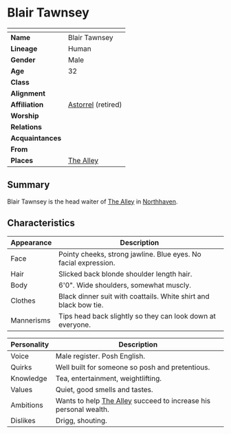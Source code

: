 # Blair Tawnsey

| []() | |
| --- | --- |
| **Name** | Blair Tawnsey |
| **Lineage** | Human |
| **Gender** | Male |
| **Age** | 32 |
| **Class** | |
| **Alignment** | |
| **Affiliation** | [Astorrel](../organisations/government/astorrel/astorrel.md) (retired) |
| **Worship** | |
| **Relations** | |
| **Acquaintances** | |
| **From** | |
| **Places** | [The Alley](../places/buildings/shops/the-alley.md) |

## Summary

Blair Tawnsey is the head waiter of [The Alley](../places/buildings/shops/the-alley.md) in [Northhaven](../places/settlements/cities/northhaven.md).

## Characteristics

| Appearance | Description |
| --- | --- |
| Face | Pointy cheeks, strong jawline. Blue eyes. No facial expression. |
| Hair | Slicked back blonde shoulder length hair. |
| Body | 6'0". Wide shoulders, somewhat muscly. |
| Clothes | Black dinner suit with coattails. White shirt and black bow tie. |
| Mannerisms | Tips head back slightly so they can look down at everyone. |

| Personality | Description |
| --- | --- |
| Voice | Male register. Posh English. |
| Quirks | Well built for someone so posh and pretentious. |
| Knowledge | Tea, entertainment, weightlifting. |
| Values | Quiet, good smells and tastes. |
| Ambitions | Wants to help [The Alley](../places/buildings/shops/the-alley.md) succeed to increase his personal wealth. |
| Dislikes | Drigg, shouting. |
